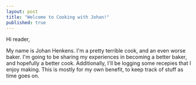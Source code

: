```yaml
---
layout: post
title: "Welcome to Cooking with Johan!"
published: true
---
```


Hi reader,

My name is Johan Henkens. I'm a pretty terrible cook, and an even worse baker. I'm going to be sharing my experiences in becoming a better baker, and hopefully a better cook. Additionally, I'll be logging some recepies that I enjoy making. This is mostly for my own benefit, to keep track of stuff as time goes on.